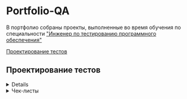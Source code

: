 # Portfolio-QA

В портфолио собраны проекты, выполненные во время обучения по специальности ["Инженер по тестированию программного обеспечения"](https://software-testing.ru/edu/3-online/331-qa-engineer#%D1%83%D1%81%D0%BB%D0%BE%D0%B2%D0%B8%D1%8F)

[Проектирование тестов](#test-design)<br>






## <a name="test-design" />Проектирование тестов

<details>
<summary>Mindmap</summary>
  
Решение для проекта [ДоДо Пицца](https://dodopizza.ru/)

![Mindmap](https://i.ibb.co/cK07nWTw/1.png)

Решение для проекта [Wildberries](https://www.wildberries.ru/)

![Mindmap](https://i.ibb.co/sph0LH8V/1.png)

</details>

<details>
<summary>Чек-листы</summary>
  
Поиск адреса и ввода номера телефона в оформлении заказа

№ | Проверка | Пример | Ожидаемый результат
:-|:---------|:---------|:---------|
| 1 | Город улица дом | Иваново Ленина 22 | Адрес найден |
| 2 |	2 |	3 |	3 |
| 3 |	2 |	3 |	3 |
| 4 |	2 |	3 |	3 |
| 5 |	2 |	3 |	3 |

</details>
